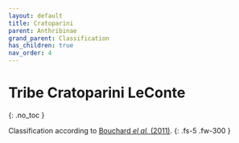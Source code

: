 ```yaml
---
layout: default
title: Cratoparini
parent: Anthribinae
grand_parent: Classification
has_children: true
nav_order: 4
---
```



# Tribe Cratoparini LeConte
{: .no_toc }

Classification according to [Bouchard _el al._ (2011)](https://zookeys.pensoft.net/articles.php?id=4001).
{: .fs-5 .fw-300 }
